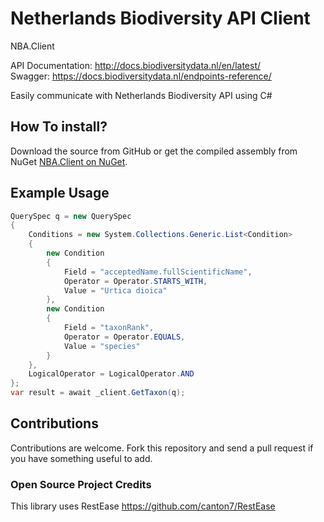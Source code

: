 # Netherlands Biodiversity API Client
NBA.Client

API Documentation: http://docs.biodiversitydata.nl/en/latest/   
Swagger: https://docs.biodiversitydata.nl/endpoints-reference/

Easily communicate with Netherlands Biodiversity API using C#

## How To install?
Download the source from GitHub or get the compiled assembly from NuGet [NBA.Client on NuGet](https://nuget.org/packages/NBA.Client).

## Example Usage

```cs
QuerySpec q = new QuerySpec
{
    Conditions = new System.Collections.Generic.List<Condition>
    {
        new Condition
        {
            Field = "acceptedName.fullScientificName",
            Operator = Operator.STARTS_WITH,
            Value = "Urtica dioica"
        },
        new Condition
        {
            Field = "taxonRank",
            Operator = Operator.EQUALS,
            Value = "species"
        }
    },
    LogicalOperator = LogicalOperator.AND
};
var result = await _client.GetTaxon(q);
```


## Contributions

Contributions are welcome. Fork this repository and send a pull request if you have something useful to add.

### Open Source Project Credits
This library uses RestEase https://github.com/canton7/RestEase
